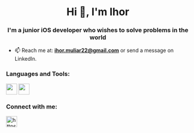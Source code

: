 <h1 align="center">Hi 👋, I'm Ihor</h1>
<h3 align="center">I'm a junior iOS developer who wishes to solve problems in the world</h3>

- 📫 Reach me at: **ihor.muliar22@gmail.com** or send a message on LinkedIn.

<!-- <p><img align="center" src="https://github-readme-stats.vercel.app/api?username=IhorMuliar&show_icons=true&theme=radical" alt="IhorMuliar" /></p> -->

<h3 align="left">Languages and Tools:</h3>
<p align="left"> 
  <img align="center" src="https://cdn-icons-png.flaticon.com/512/732/732250.png" height="30" width="30" /></a>
  <img align="center" src="https://upload.wikimedia.org/wikipedia/ru/0/0c/Xcode_icon.png" height="30" width="30" /></a>  
</p>


<p align="left">
<h3 align="left">Connect with me:</h3>
<a href="https://www.linkedin.com/in/ihor-muliar/" target="_blank"><img align="center" src="https://orioni.co/nmedia/png/linkedin-6212.png" alt="https://www.linkedin.com/in/ihor-muliar/" height="30" width="30" /></a>
</p>
